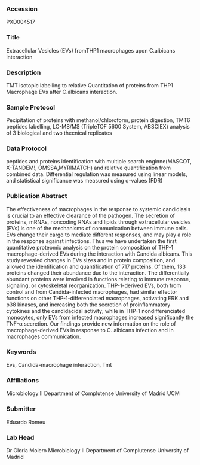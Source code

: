 ### Accession
PXD004517

### Title
Extracellular Vesicles (EVs) fromTHP1 macrophages upon C.albicans interaction

### Description
TMT isotopic labelling to relative Quantitation of proteins from THP1 Macrophage EVs after C.albicans interaction.

### Sample Protocol
Pecipitation of proteins with methanol/chloroform, protein digestion, TMT6 peptides labelling, LC-MS/MS (TripleTOF 5600 System, ABSCIEX) analysis of 3 biological and two thecnical replicates

### Data Protocol
peptides and proteins identification with multiple search enginne(MASCOT, X-TANDEM!, OMSSA,MYRIMATCH) and relative quantification from combined data. Differential regulation was measured using linear models, and statistical significance was measured using q-values (FDR)

### Publication Abstract
The effectiveness of macrophages in the response to systemic candidiasis is crucial to an effective clearance of the pathogen. The secretion of proteins, mRNAs, noncoding RNAs and lipids through extracellular vesicles (EVs) is one of the mechanisms of communication between immune cells. EVs change their cargo to mediate different responses, and may play a role in the response against infections. Thus we have undertaken the first quantitative proteomic analysis on the protein composition of THP-1 macrophage-derived EVs during the interaction with Candida albicans. This study revealed changes in EVs sizes and in protein composition, and allowed the identification and quantification of 717 proteins. Of them, 133 proteins changed their abundance due to the interaction. The differentially abundant proteins were involved in functions relating to immune response, signaling, or cytoskeletal reorganization. THP-1-derived EVs, both from control and from Candida-infected macrophages, had similar effector functions on other THP-1-differenciated macrophages, activating ERK and p38 kinases, and increasing both the secretion of proinflammatory cytokines and the candidacidal activity; while in THP-1 nondifferenciated monocytes, only EVs from infected macrophages increased significantly the TNF-&#x3b1; secretion. Our findings provide new information on the role of macrophage-derived EVs in response to C. albicans infection and in macrophages communication.

### Keywords
Evs, Candida-macrophage interaction, Tmt

### Affiliations
Microbiology II Department of Complutense University of Madrid
UCM

### Submitter
Eduardo Romeu

### Lab Head
Dr Gloria Molero
Microbiology II Department of Complutense University of Madrid


